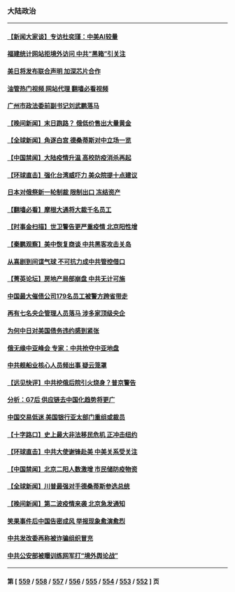 ### 大陆政治
---
#### [【新闻大家谈】专访杜奕瑾：中美AI较量](../../pages/ncid277/n14004656.md?05270045) 
#### [福建统计网站拒境外访问 中共“黑箱”引关注](../../pages/ncid277/n14004518.md?05270045) 
#### [美日将发布联合声明 加深芯片合作](../../pages/ncid277/n14004562.md?05270045) 
#### [油管热门视频 网站代理 翻墙必看视频](http://138.2.39.72:81/youtube.html?epic-marker?05270045)
#### [广州市政法委前副书记刘武鹏落马](../../pages/ncid277/n14004514.md?05270045) 
#### [【晚间新闻】末日跑路？ 俄低价售出大量黄金](../../pages/ncid277/n14004469.md?05270045) 
#### [【全球新闻】角逐白宫 德桑蒂斯对中立场一览](../../pages/ncid277/n14004471.md?05270045) 
#### [【中国禁闻】大陆疫情升温 高校防疫消杀再起](../../pages/ncid277/n14004113.md?05270045) 
#### [【环球直击】强化台湾威吓力 美众院提十点建议](../../pages/ncid277/n14004128.md?05270045) 
#### [日本对俄祭新一轮制裁 限制出口 冻结资产](../../pages/ncid277/n14004445.md?05270045) 
#### [【翻墙必看】摩根大通将大裁千名员工](../../pages/ncid277/n14004261.md?05270045) 
#### [【时事金扫描】世卫警告更严重疫情 北京阳性增](../../pages/ncid277/n14004205.md?05270045) 
#### [【秦鹏观察】美中恢复商谈 中共黑客攻击关岛](../../pages/ncid277/n14004154.md?05270045) 
#### [从喜剧到间谍气球 不可抗力成中共管控借口](../../pages/ncid277/n14004064.md?05270045) 
#### [【菁英论坛】房地产局部崩盘 中共无计可施](../../pages/ncid277/n14004131.md?05270045) 
#### [中国最大催债公司179名员工被警方跨省带走](../../pages/ncid277/n14004086.md?05270045) 
#### [再有七名央企管理人员落马 涉多家顶级央企](../../pages/ncid277/n14003766.md?05270045) 
#### [为何中日对美国债务违约感到紧张](../../pages/ncid277/n14004016.md?05270045) 
#### [俄无缘中亚峰会 专家：中共抢夺中亚地盘](../../pages/ncid277/n14003774.md?05270045) 
#### [中共舰船业核心人员频出事 疑云笼罩](../../pages/ncid277/n14003729.md?05270045) 
#### [【远见快评】中共挖俄后院引火烧身？普京警告](../../pages/ncid277/n14003949.md?05270045) 
#### [分析：G7后 供应链去中国化趋势将更广](../../pages/ncid277/n14003709.md?05270045) 
#### [中国交易低迷 美国银行亚太部门重组或裁员](../../pages/ncid277/n14003993.md?05270045) 
#### [【十字路口】史上最大非法移民危机 正冲击纽约](../../pages/ncid277/n14003923.md?05270045) 
#### [【环球直击】中共大使谢锋赴美 中美关系受关注](../../pages/ncid277/n14003356.md?05270045) 
#### [【中国禁闻】北京二阳人数激增 市民储防疫物资](../../pages/ncid277/n14003334.md?05270045) 
#### [【全球新闻】川普最强对手德桑蒂斯参选总统](../../pages/ncid277/n14003740.md?05270045) 
#### [【晚间新闻】第二波疫情来袭 北京急发通知](../../pages/ncid277/n14003275.md?05270045) 
#### [笑果事件后中国告密成风 举报现象愈演愈烈](../../pages/ncid277/n14003702.md?05270045) 
#### [中共发改委再称被诈骗组织冒充](../../pages/ncid277/n14003617.md?05270045) 
#### [中共公安部被曝训练网军打“境外舆论战”](../../pages/ncid277/n14003639.md?05270045) 

---
#### 第 [ [559](./559.md?05270045) / [558](./558.md?05270045) / [557](./557.md?05270045) / [556](./556.md?05270045) / [555](./555.md?05270045) / [554](./554.md?05270045) / [553](./553.md?05270045) / [552](./552.md?05270045) ] 页
